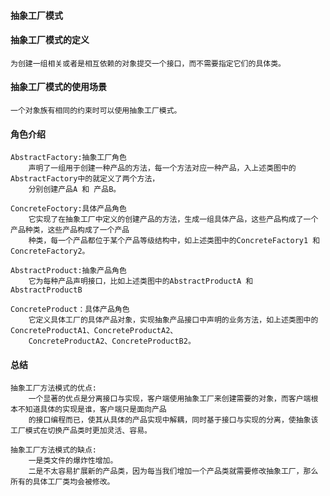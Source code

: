 #### 抽象工厂模式

#### 抽象工厂模式的定义
    为创建一组相关或者是相互依赖的对象提交一个接口，而不需要指定它们的具体类。

#### 抽象工厂模式的使用场景
    一个对象族有相同的约束时可以使用抽象工厂模式。
    
#### 角色介绍
    AbstractFactory:抽象工厂角色
        声明了一组用于创建一种产品的方法，每一个方法对应一种产品，入上述类图中的AbstractFactory中的就定义了两个方法，
        分别创建产品A 和 产品B。
     
    ConcreteFoctory:具体产品角色
        它实现了在抽象工厂中定义的创建产品的方法，生成一组具体产品，这些产品构成了一个产品种类，这些产品构成了一个产品
        种类，每一个产品都位于某个产品等级结构中，如上述类图中的ConcreteFactory1 和 ConcreteFactory2。
        
    AbstractProduct:抽象产品角色
        它为每种产品声明接口，比如上述类图中的AbstractProductA 和 AbstractProductB
        
    ConcreteProduct：具体产品角色
        它定义具体工厂的具体产品对象，实现抽象产品接口中声明的业务方法，如上述类图中的ConcreteProductA1、ConcreteProductA2、
        ConcreteProductA2、ConcreteProductB2。
   
#### 总结
    抽象工厂方法模式的优点:
        一个显著的优点是分离接口与实现，客户端使用抽象工厂来创建需要的对象，而客户端根本不知道具体的实现是谁，客户端只是面向产品
        的接口编程而已，使其从具体的产品实现中解耦，同时基于接口与实现的分离，使抽象该工厂模式在切换产品类时更加灵活、容易。
     
    抽象工厂方法模式的缺点:
        一是类文件的爆炸性增加。
        二是不太容易扩展新的产品类，因为每当我们增加一个产品类就需要修改抽象工厂，那么所有的具体工厂类均会被修改。
